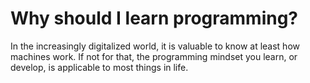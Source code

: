 # Why should I learn programming?

In the increasingly digitalized world, it is valuable to know at least
how machines work. If not for that, the programming mindset you learn,
or develop, is applicable to most things in life.
